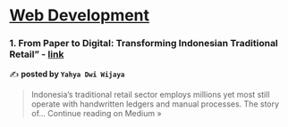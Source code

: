 
<h1><a href=https://medium.com/tag/web-development/recommended target="_blank" rel="noopener noreferrer">Web Development</a></h1>
<h3>1. From Paper to Digital: Transforming Indonesian Traditional Retail” - <a href="https://yahyadwi.medium.com/from-paper-to-digital-transforming-indonesian-traditional-retail-0581da029232?source=rss------web_development-5" target="_blank" rel="noopener noreferrer">link</a></h3>

✍️ **posted by `Yahya Dwi Wijaya`**

<blockquote>Indonesia’s traditional retail sector employs millions yet most still operate with handwritten ledgers and manual processes. The story of…
Continue reading on Medium »</blockquote>

